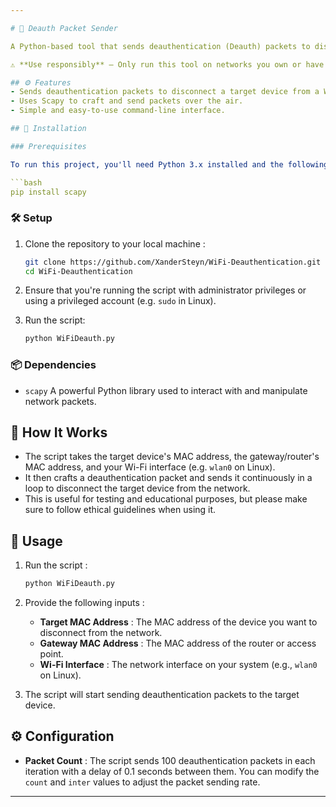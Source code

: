 ```yaml
---

# 🚨 Deauth Packet Sender

A Python-based tool that sends deauthentication (Deauth) packets to disconnect a target device from a Wi-Fi network using Scapy.

⚠️ **Use responsibly** – Only run this tool on networks you own or have explicit permission to test.

## ⚙️ Features
- Sends deauthentication packets to disconnect a target device from a Wi-Fi network.
- Uses Scapy to craft and send packets over the air.
- Simple and easy-to-use command-line interface.

## 🚀 Installation

### Prerequisites

To run this project, you'll need Python 3.x installed and the following dependencies :

```bash
pip install scapy
```

### 🛠️ Setup

1. Clone the repository to your local machine :

   ```bash
   git clone https://github.com/XanderSteyn/WiFi-Deauthentication.git
   cd WiFi-Deauthentication
   ```

2. Ensure that you're running the script with administrator privileges or using a privileged account (e.g. `sudo` in Linux).

3. Run the script:

   ```bash
   python WiFiDeauth.py
   ```

### 📦 Dependencies

- `scapy` A powerful Python library used to interact with and manipulate network packets.

## 🛑 How It Works

- The script takes the target device's MAC address, the gateway/router's MAC address, and your Wi-Fi interface (e.g. `wlan0` on Linux).
- It then crafts a deauthentication packet and sends it continuously in a loop to disconnect the target device from the network.
- This is useful for testing and educational purposes, but please make sure to follow ethical guidelines when using it.

## 📝 Usage

1. Run the script :
   ```bash
   python WiFiDeauth.py
   ```

2. Provide the following inputs :
   - **Target MAC Address** : The MAC address of the device you want to disconnect from the network.
   - **Gateway MAC Address** : The MAC address of the router or access point.
   - **Wi-Fi Interface** : The network interface on your system (e.g., `wlan0` on Linux).

3. The script will start sending deauthentication packets to the target device.

## ⚙️ Configuration

- **Packet Count** : The script sends 100 deauthentication packets in each iteration with a delay of 0.1 seconds between them. You can modify the `count` and `inter` values to adjust the packet sending rate.

---
```

